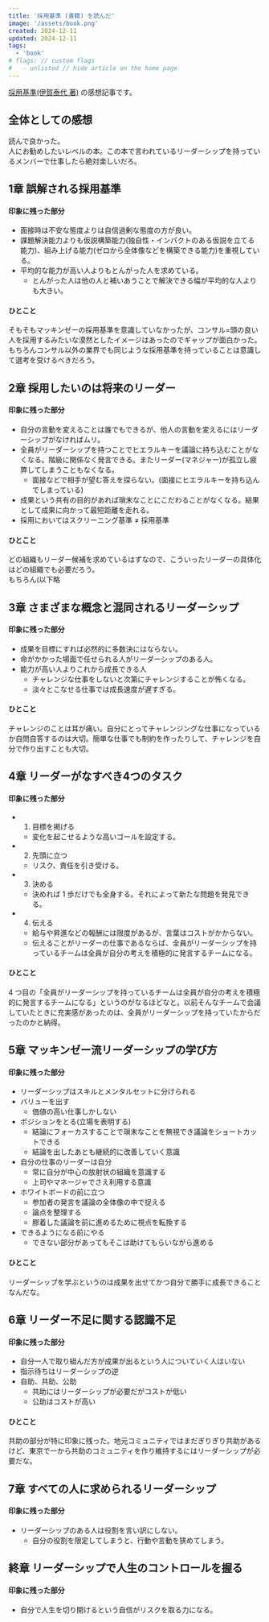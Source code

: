 ```yaml
---
title: '採用基準 (書籍) を読んだ'
image: '/assets/book.png'
created: 2024-12-11
updated: 2024-12-11
tags:
  - 'book'
# flags: // custom flags
#   - unlisted // hide article on the home page
---
```


[採用基準(伊賀泰代 著)](https://amzn.to/4f7O3lt)  の感想記事です。  

## 全体としての感想  

読んで良かった。  
人にお勧めしたいレベルの本。この本で言われているリーダーシップを持っているメンバーで仕事したら絶対楽しいだろ。  

## 1章 誤解される採用基準  

#### 印象に残った部分  

- 面接時は不安な態度よりは自信過剰な態度の方が良い。  
- 課題解決能力よりも仮説構築能力(独自性・インパクトのある仮説を立てる能力)、組み上げる能力(ゼロから全体像などを構築できる能力)を重視している。  
- 平均的な能力が高い人よりもとんがった人を求めている。  
  - とんがった人は他の人と補いあうことで解決できる幅が平均的な人よりも大きい。  

#### ひとこと  

そもそもマッキンゼーの採用基準を意識していなかったが、コンサル=頭の良い人を採用するみたいな漠然としたイメージはあったのでギャップが面白かった。  
もちろんコンサル以外の業界でも同じような採用基準を持っていることは意識して選考を受けるべきだろう。  

## 2章 採用したいのは将来のリーダー  

#### 印象に残った部分  

- 自分の言動を変えることは誰でもできるが、他人の言動を変えるにはリーダーシップがなければムリ。  
- 全員がリーダーシップを持つことでヒエラルキーを議論に持ち込むことがなくなる。階級に関係なく発言できる。またリーダー(マネジャー)が孤立し疲弊してしまうこともなくなる。  
  - 面接などで相手が望む答えを探らない。(面接にヒエラルキーを持ち込んでしまっている)  
- 成果という共有の目的があれば瑣末なことにこだわることがなくなる。結果として成果に向かって最短距離を走れる。  
- 採用においてはスクリーニング基準 ≠ 採用基準  

#### ひとこと  

どの組織もリーダー候補を求めているはずなので、こういったリーダーの具体化はどの組織でも必要だろう。  
もちろん(以下略  

## 3章 さまざまな概念と混同されるリーダーシップ  

#### 印象に残った部分  

- 成果を目標にすれば必然的に多数決にはならない。  
- 命がかかった場面で任せられる人がリーダーシップのある人。  
- 能力が高い人よりこれから成長できる人  
  - チャレンジな仕事をしないと次第にチャレンジすることが怖くなる。  
  - 淡々とこなせる仕事では成長速度が遅すぎる。  

#### ひとこと  

チャレンジのことは耳が痛い。自分にとってチャレンジングな仕事になっているか自問自答するのは大切。簡単な仕事でも制約を作ったりして、チャレンジを自分で作り出すことも大切。  

## 4章 リーダーがなすべき4つのタスク  

#### 印象に残った部分  

- 1. 目標を掲げる  
  - 変化を起こせるような高いゴールを設定する。  
- 2. 先頭に立つ  
  - リスク、責任を引き受ける。  
- 3. 決める  
  - 決めれば 1 歩だけでも全身する。それによって新たな問題を発見できる。  
- 4. 伝える  
  - 給与や昇進などの報酬には限度があるが、言葉はコストがかからない。  
  - 伝えることがリーダーの仕事であるならば、全員がリーダーシップを持っているチームは全員が自分の考えを積極的に発言するチームになる。  

#### ひとこと  

4 つ目の「全員がリーダーシップを持っているチームは全員が自分の考えを積極的に発言するチームになる」というのがなるほどなと。以前そんなチームで会議していたときに充実感があったのは、全員がリーダーシップを持っていたからだったのかと納得。  

## 5章 マッキンゼー流リーダーシップの学び方  

#### 印象に残った部分  

- リーダーシップはスキルとメンタルセットに分けられる  
- バリューを出す  
  - 価値の高い仕事しかしない  
- ポジションをとる(立場を表明する)  
  - 結論にフォーカスすることで瑣末なことを無視でき議論をショートカットできる  
  - 結論を出したあとも継続的に改善していく意識  
- 自分の仕事のリーダーは自分  
  - 常に自分が中心の放射状の組織を意識する  
  - 上司やマネージャでさえ利用する意識  
- ホワイトボードの前に立つ  
  - 参加者の発言を議論の全体像の中で捉える  
  - 論点を整理する  
  - 膠着した議論を前に進めるために視点を転換する  
- できるようになる前にやる  
  - できない部分があってもそこは助けてもらいながら進める  

#### ひとこと  

リーダーシップを学ぶというのは成果を出せてかつ自分で勝手に成長できることなんだな。  

## 6章 リーダー不足に関する認識不足  

#### 印象に残った部分  

- 自分一人で取り組んだ方が成果が出るという人についていく人はいない  
- 指示待ちはリーダーシップの逆  
- 自助、共助、公助  
  - 共助にはリーダーシップが必要だがコストが低い  
  - 公助はコストが高い  

#### ひとこと  

共助の部分が特に印象に残った。地元コミュニティではまだぎりぎり共助があるけど、東京で一から共助のコミュニティを作り維持するにはリーダーシップが必要だな。  

## 7章 すべての人に求められるリーダーシップ  

#### 印象に残った部分  

- リーダーシップのある人は役割を言い訳にしない。  
  - 自分の役割を限定してしまうと、行動や言動を狭めてしまう。  

## 終章 リーダーシップで人生のコントロールを握る  

#### 印象に残った部分  

- 自分で人生を切り開けるという自信がリスクを取る力になる。  
